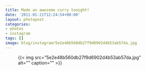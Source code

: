 ```yaml
---
title: Made an awesome curry tonight!
date: '2011-01-21T12:24:54+00:00'
layout: photopost
categories:
- photos
- instagram
tags: []
image: blog/instagram/5e2e48b560db27f9d6902d4b53ab57da.jpg
---
```


<figure class="photo photo--square">
  {{< img src="5e2e48b560db27f9d6902d4b53ab57da.jpg" alt="" caption="" >}}

</figure>



